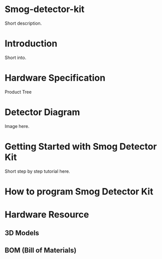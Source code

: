 # Smog-detector-kit
Short description.

# Introduction
Short into.

# Hardware Specification
Product Tree

# Detector Diagram
Image here.

# Getting Started with Smog Detector Kit
Short step by step tutorial here.

# How to program Smog Detector Kit

# Hardware Resource
## 3D Models
## BOM (Bill of Materials)
